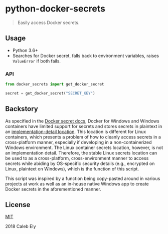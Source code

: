 # python-docker-secrets

> Easily access Docker secrets.

## Usage

- Python 3.6+
- Searches for Docker secret, falls back to environment variables, raises `ValueError` if both fails.

### API

```python
from docker_secrets import get_docker_secret

secret = get_docker_secret("SECRET_KEY")
```

## Backstory

As specified in the [Docker secret docs](https://docs.docker.com/engine/swarm/secrets/#windows-support), Docker for Windows and Windows containers have limited support for secrets and stores secrets in plaintext in an [implementation-detail location](https://docs.docker.com/engine/swarm/secrets/#how-docker-manages-secrets). This location is different for Linux containers, which presents a problem of how to cleanly access secrets in a cross-platform manner, especially if developing in a non-containerized Windows environment. The Linux container secrets location, however, is not an implementation detail. Therefore, the stable Linux secrets location can be used to as a cross-platform, cross-environment manner to access secrets while abiding by OS-specific security details (e.g., encrypted on Linux, plaintext on Windows), which is the function of this script.

This script was inspired by a function being copy-pasted around in various projects at work as well as an in-house native Windows app to create Docker secrets in the aforementioned manner.

## License

[MIT](LICENSE)

2018 Caleb Ely
